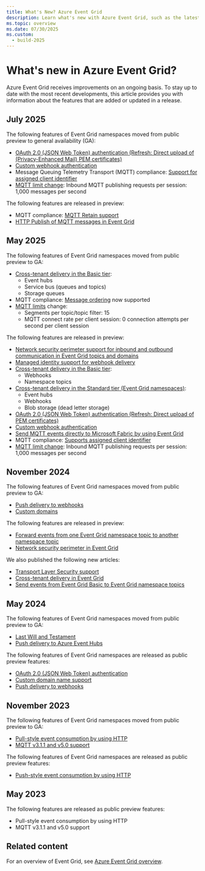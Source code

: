 ```yaml
---
title: What's New? Azure Event Grid
description: Learn what's new with Azure Event Grid, such as the latest release notes, known issues, bug fixes, deprecated functionality, and upcoming changes.
ms.topic: overview
ms.date: 07/30/2025
ms.custom:
  - build-2025
---
```


# What's new in Azure Event Grid?

Azure Event Grid receives improvements on an ongoing basis. To stay up to date with the most recent developments, this article provides you with information about the features that are added or updated in a release.

## July 2025

The following features of Event Grid namespaces moved from public preview to general availability (GA):

- [OAuth 2.0 (JSON Web Token) authentication (Refresh: Direct upload of (Privacy-Enhanced Mail) PEM certificates)](authenticate-with-namespaces-using-json-web-tokens.md#configure-oauth-20-jwt-authentication-settings-on-your-event-grid-namespace---direct-upload)
- [Custom webhook authentication](authenticate-with-namespaces-using-webhook-authentication.md)
- Message Queuing Telemetry Transport (MQTT) compliance: [Support for assigned client identifier](mqtt-support.md#assigned-client-identifiers)
- [MQTT limit change](quotas-limits.md): Inbound MQTT publishing requests per session: 1,000 messages per second

The following features are released in preview:

- MQTT compliance: [MQTT Retain support](mqtt-retain.md)
- [HTTP Publish of MQTT messages in Event Grid](mqtt-http-publish.md)

## May 2025

The following features of Event Grid namespaces moved from public preview to GA:

- [Cross-tenant delivery in the Basic tier](cross-tenant-delivery-using-managed-identity.md):
    - Event hubs
    - Service bus (queues and topics)
    - Storage queues
- MQTT compliance: [Message ordering](mqtt-support.md#message-ordering) now supported
- [MQTT limits](quotas-limits.md) change:
    - Segments per topic/topic filter: 15
    - MQTT connect rate per client session: 0 connection attempts per second per client session

The following features are released in preview:

- [Network security perimeter support for inbound and outbound communication in Event Grid topics and domains](configure-network-security-perimeter.md)
- [Managed identity support for webhook delivery](deliver-events-using-managed-identity.md#deliver-events-to-webhooks-using-managed-identity)
- [Cross-tenant delivery in the Basic tier](cross-tenant-delivery-using-managed-identity.md):
    - Webhooks
    - Namespace topics
- [Cross-tenant delivery in the Standard tier (Event Grid namespaces)](cross-tenant-delivery-using-managed-identity.md):
    - Event hubs
    - Webhooks
    - Blob storage (dead letter storage)
- [OAuth 2.0 (JSON Web Token) authentication (Refresh: Direct upload of PEM certificates)](authenticate-with-namespaces-using-json-web-tokens.md#configure-oauth-20-jwt-authentication-settings-on-your-event-grid-namespace---direct-upload)
- [Custom webhook authentication](authenticate-with-namespaces-using-webhook-authentication.md)
- [Send MQTT events directly to Microsoft Fabric by using Event Grid](mqtt-events-fabric.md)
- MQTT compliance: [Supports assigned client identifier](mqtt-support.md#assigned-client-identifiers)
- [MQTT limit change](quotas-limits.md): Inbound MQTT publishing requests per session: 1,000 messages per second

## November 2024

The following features of Event Grid namespaces moved from public preview to GA:

- [Push delivery to webhooks](namespace-handler-webhook.md)
- [Custom domains](custom-domains-namespaces.md)

The following features are released in preview:

- [Forward events from one Event Grid namespace topic to another namespace topic](forward-events-to-another-namespace-topic.md)
- [Network security perimeter in Event Grid](configure-network-security-perimeter.md)

We also published the following new articles:

- [Transport Layer Security support](transport-layer-security.md)
- [Cross-tenant delivery in Event Grid](cross-tenant-delivery-using-managed-identity.md)
- [Send events from Event Grid Basic to Event Grid namespace topics](handler-event-grid-namespace-topic.md)

## May 2024

The following features of Event Grid namespaces moved from public preview to GA:

- [Last Will and Testament](mqtt-support.md#last-will-and-testament-lwt-messages)
- [Push delivery to Azure Event Hubs](namespace-handler-event-hubs.md)

The following features of Event Grid namespaces are released as public preview features:

- [OAuth 2.0 (JSON Web Token) authentication](oauth-json-web-token-authentication.md)
- [Custom domain name support](custom-domains-namespaces.md)
- [Push delivery to webhooks](namespace-handler-webhook.md)

## November 2023

The following features of Event Grid namespaces moved from public preview to GA:

- [Pull-style event consumption by using HTTP](pull-delivery-overview.md)
- [MQTT v3.1.1 and v5.0 support](mqtt-overview.md)

The following features of Event Grid namespaces are released as public preview features:

- [Push-style event consumption by using HTTP](pull-delivery-overview.md)

## May 2023

The following features are released as public preview features:

- Pull-style event consumption by using HTTP
- MQTT v3.1.1 and v5.0 support

## Related content

For an overview of Event Grid, see [Azure Event Grid overview](overview.md).
